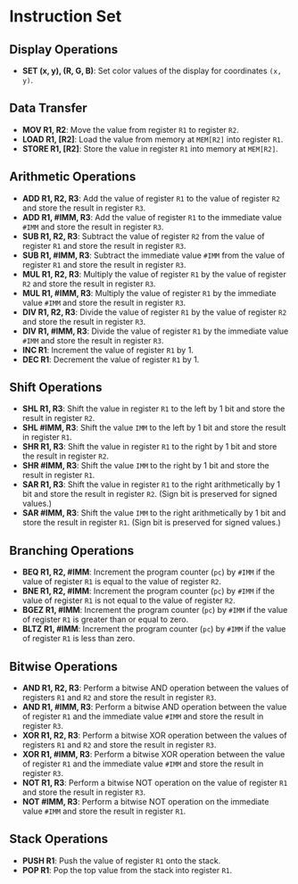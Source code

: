 # Instruction Set

## Display Operations
- **SET (x, y), (R, G, B)**: Set color values of the display for coordinates `(x, y)`.

## Data Transfer
- **MOV R1, R2**: Move the value from register `R1` to register `R2`.
- **LOAD R1, [R2]**: Load the value from memory at `MEM[R2]` into register `R1`.
- **STORE R1, [R2]**: Store the value in register `R1` into memory at `MEM[R2]`.

## Arithmetic Operations
- **ADD R1, R2, R3**: Add the value of register `R1` to the value of register `R2` and store the result in register `R3`.
- **ADD R1, #IMM, R3**: Add the value of register `R1` to the immediate value `#IMM` and store the result in register `R3`.
- **SUB R1, R2, R3**: Subtract the value of register `R2` from the value of register `R1` and store the result in register `R3`.
- **SUB R1, #IMM, R3**: Subtract the immediate value `#IMM` from the value of register `R1` and store the result in register `R3`.
- **MUL R1, R2, R3**: Multiply the value of register `R1` by the value of register `R2` and store the result in register `R3`.
- **MUL R1, #IMM, R3**: Multiply the value of register `R1` by the immediate value `#IMM` and store the result in register `R3`.
- **DIV R1, R2, R3**: Divide the value of register `R1` by the value of register `R2` and store the result in register `R3`.
- **DIV R1, #IMM, R3**: Divide the value of register `R1` by the immediate value `#IMM` and store the result in register `R3`.
- **INC R1**: Increment the value of register `R1` by 1.
- **DEC R1**: Decrement the value of register `R1` by 1.

## Shift Operations
- **SHL R1, R3**: Shift the value in register `R1` to the left by 1 bit and store the result in register `R2`.
- **SHL #IMM, R3**: Shift the value `IMM` to the left by 1 bit and store the result in register `R1`.
- **SHR R1, R3**: Shift the value in register `R1` to the right by 1 bit and store the result in register `R2`.
- **SHR #IMM, R3**: Shift the value `IMM` to the right by 1 bit and store the result in register `R1`.
- **SAR R1, R3**: Shift the value in register `R1` to the right arithmetically by 1 bit and store the result in register `R2`. (Sign bit is preserved for signed values.)
- **SAR #IMM, R3**: Shift the value `IMM` to the right arithmetically by 1 bit and store the result in register `R1`. (Sign bit is preserved for signed values.)


## Branching Operations
- **BEQ R1, R2, #IMM**: Increment the program counter (`pc`) by `#IMM` if the value of register `R1` is equal to the value of register `R2`.
- **BNE R1, R2, #IMM**: Increment the program counter (`pc`) by `#IMM` if the value of register `R1` is not equal to the value of register `R2`.
- **BGEZ R1, #IMM**: Increment the program counter (`pc`) by `#IMM` if the value of register `R1` is greater than or equal to zero.
- **BLTZ R1, #IMM**: Increment the program counter (`pc`) by `#IMM` if the value of register `R1` is less than zero.

## Bitwise Operations
- **AND R1, R2, R3**: Perform a bitwise AND operation between the values of registers `R1` and `R2` and store the result in register `R3`.
- **AND R1, #IMM, R3**: Perform a bitwise AND operation between the value of register `R1` and the immediate value `#IMM` and store the result in register `R3`.
- **XOR R1, R2, R3**: Perform a bitwise XOR operation between the values of registers `R1` and `R2` and store the result in register `R3`.
- **XOR R1, #IMM, R3**: Perform a bitwise XOR operation between the value of register `R1` and the immediate value `#IMM` and store the result in register `R3`.
- **NOT R1, R3**: Perform a bitwise NOT operation on the value of register `R1` and store the result in register `R3`.
- **NOT #IMM, R3**: Perform a bitwise NOT operation on the immediate value `#IMM` and store the result in register `R1`.


## Stack Operations
- **PUSH R1**: Push the value of register `R1` onto the stack.
- **POP R1**: Pop the top value from the stack into register `R1`.
